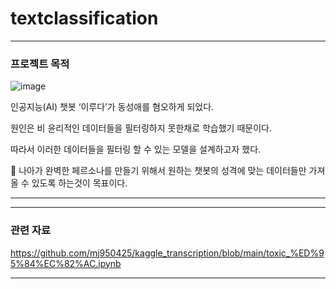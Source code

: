 # textclassification
---
### 프로젝트 목적
![image](https://user-images.githubusercontent.com/52944973/112805465-91d17800-90b0-11eb-9049-8a1d46d9e791.png)

인공지능(AI) 챗봇 ‘이루다’가 동성애를 혐오하게 되었다.

원인은 비 윤리적인 데이터들을 필터링하지 못한채로 학습했기 때문이다.

따라서 이러한 데이터들을 필터링 할 수 있는 모델을 설계하고자 했다.

👀 나아가 완벽한 페르소나를 만들기 위해서 원하는 챗봇의 성격에 맞는 데이터들만 가져올 수 있도록 하는것이 목표이다. 



---

---
### 관련 자료
https://github.com/mj950425/kaggle_transcription/blob/main/toxic_%ED%95%84%EC%82%AC.ipynb

---
